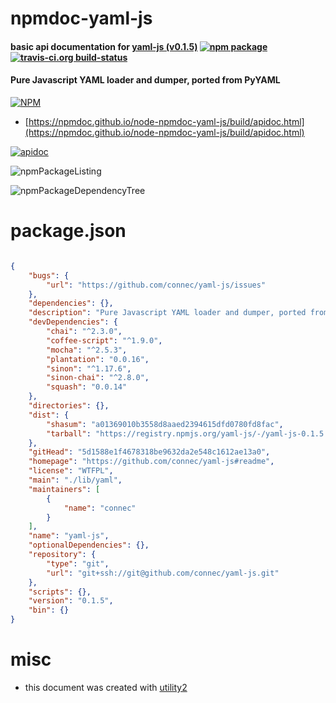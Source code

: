 # npmdoc-yaml-js

#### basic api documentation for  [yaml-js (v0.1.5)](https://github.com/connec/yaml-js#readme)  [![npm package](https://img.shields.io/npm/v/npmdoc-yaml-js.svg?style=flat-square)](https://www.npmjs.org/package/npmdoc-yaml-js) [![travis-ci.org build-status](https://api.travis-ci.org/npmdoc/node-npmdoc-yaml-js.svg)](https://travis-ci.org/npmdoc/node-npmdoc-yaml-js)

#### Pure Javascript YAML loader and dumper, ported from PyYAML

[![NPM](https://nodei.co/npm/yaml-js.png?downloads=true&downloadRank=true&stars=true)](https://www.npmjs.com/package/yaml-js)

- [https://npmdoc.github.io/node-npmdoc-yaml-js/build/apidoc.html](https://npmdoc.github.io/node-npmdoc-yaml-js/build/apidoc.html)

[![apidoc](https://npmdoc.github.io/node-npmdoc-yaml-js/build/screenCapture.buildCi.browser.%252Ftmp%252Fbuild%252Fapidoc.html.png)](https://npmdoc.github.io/node-npmdoc-yaml-js/build/apidoc.html)

![npmPackageListing](https://npmdoc.github.io/node-npmdoc-yaml-js/build/screenCapture.npmPackageListing.svg)

![npmPackageDependencyTree](https://npmdoc.github.io/node-npmdoc-yaml-js/build/screenCapture.npmPackageDependencyTree.svg)



# package.json

```json

{
    "bugs": {
        "url": "https://github.com/connec/yaml-js/issues"
    },
    "dependencies": {},
    "description": "Pure Javascript YAML loader and dumper, ported from PyYAML",
    "devDependencies": {
        "chai": "^2.3.0",
        "coffee-script": "^1.9.0",
        "mocha": "^2.5.3",
        "plantation": "0.0.16",
        "sinon": "^1.17.6",
        "sinon-chai": "^2.8.0",
        "squash": "0.0.14"
    },
    "directories": {},
    "dist": {
        "shasum": "a01369010b3558d8aaed2394615dfd0780fd8fac",
        "tarball": "https://registry.npmjs.org/yaml-js/-/yaml-js-0.1.5.tgz"
    },
    "gitHead": "5d1588e1f4678318be9632da2e548c1612ae13a0",
    "homepage": "https://github.com/connec/yaml-js#readme",
    "license": "WTFPL",
    "main": "./lib/yaml",
    "maintainers": [
        {
            "name": "connec"
        }
    ],
    "name": "yaml-js",
    "optionalDependencies": {},
    "repository": {
        "type": "git",
        "url": "git+ssh://git@github.com/connec/yaml-js.git"
    },
    "scripts": {},
    "version": "0.1.5",
    "bin": {}
}
```



# misc
- this document was created with [utility2](https://github.com/kaizhu256/node-utility2)
